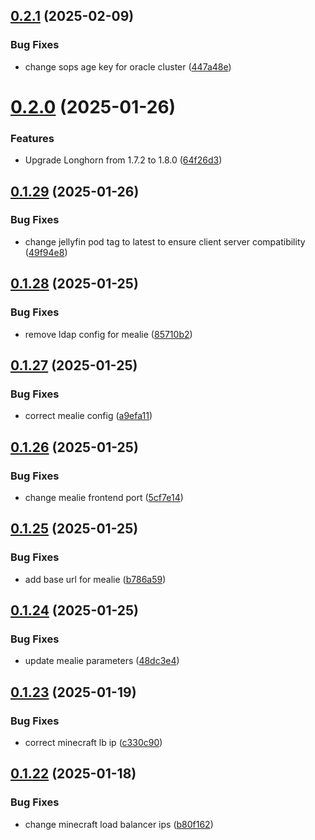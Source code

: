 ## [0.2.1](https://github.com/binary-braids/kubernetes-homelab/compare/v0.2.0...v0.2.1) (2025-02-09)


### Bug Fixes

* change sops age key for oracle cluster ([447a48e](https://github.com/binary-braids/kubernetes-homelab/commit/447a48e3256bd286a4110ad7d84579afbf58455e))



# [0.2.0](https://github.com/binary-braids/kubernetes-homelab/compare/v0.1.29...v0.2.0) (2025-01-26)


### Features

* Upgrade Longhorn from 1.7.2 to 1.8.0 ([64f26d3](https://github.com/binary-braids/kubernetes-homelab/commit/64f26d3bf80b91a2a27d9f79831efed069206fbb))



## [0.1.29](https://github.com/binary-braids/kubernetes-homelab/compare/v0.1.28...v0.1.29) (2025-01-26)


### Bug Fixes

* change jellyfin pod tag to latest to ensure client server compatibility ([49f94e8](https://github.com/binary-braids/kubernetes-homelab/commit/49f94e8bb95267f80298bb7bff6b492c12f7a3ee))



## [0.1.28](https://github.com/binary-braids/kubernetes-homelab/compare/v0.1.27...v0.1.28) (2025-01-25)


### Bug Fixes

* remove ldap config for mealie ([85710b2](https://github.com/binary-braids/kubernetes-homelab/commit/85710b29034227df2d06608712024d55581dbf52))



## [0.1.27](https://github.com/binary-braids/kubernetes-homelab/compare/v0.1.26...v0.1.27) (2025-01-25)


### Bug Fixes

* correct mealie  config ([a9efa11](https://github.com/binary-braids/kubernetes-homelab/commit/a9efa1146f4c4f534cdaafc0035f80c11be95136))



## [0.1.26](https://github.com/binary-braids/kubernetes-homelab/compare/v0.1.25...v0.1.26) (2025-01-25)


### Bug Fixes

* change mealie frontend port ([5cf7e14](https://github.com/binary-braids/kubernetes-homelab/commit/5cf7e14343781cebedfddf8b4d76cbf57235fc1f))



## [0.1.25](https://github.com/binary-braids/kubernetes-homelab/compare/v0.1.24...v0.1.25) (2025-01-25)


### Bug Fixes

* add base url for mealie ([b786a59](https://github.com/binary-braids/kubernetes-homelab/commit/b786a59663a00befdb02e5dcd4247519b7f0fba7))



## [0.1.24](https://github.com/binary-braids/kubernetes-homelab/compare/v0.1.23...v0.1.24) (2025-01-25)


### Bug Fixes

* update mealie parameters ([48dc3e4](https://github.com/binary-braids/kubernetes-homelab/commit/48dc3e42a4421574e86595c96700faff95ab11b8))



## [0.1.23](https://github.com/binary-braids/kubernetes-homelab/compare/v0.1.22...v0.1.23) (2025-01-19)


### Bug Fixes

* correct minecraft lb ip ([c330c90](https://github.com/binary-braids/kubernetes-homelab/commit/c330c90113fa90232a8bf151ea9b6ba0f9a82304))



## [0.1.22](https://github.com/binary-braids/kubernetes-homelab/compare/v0.1.21...v0.1.22) (2025-01-18)


### Bug Fixes

* change minecraft load balancer ips ([b80f162](https://github.com/binary-braids/kubernetes-homelab/commit/b80f16291e9a6d1c34c1241cdaffa4f378510461))



